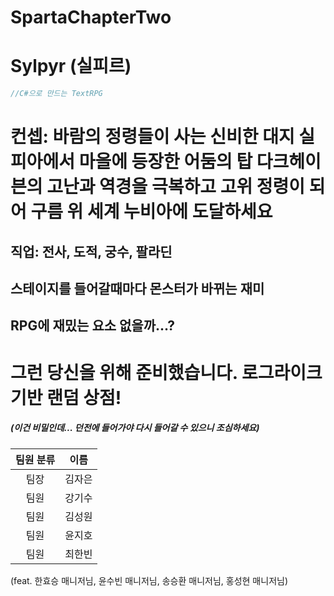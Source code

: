 # SpartaChapterTwo
# Sylpyr (실피르)
```csharp
//C#으로 만드는 TextRPG
```
# 컨셉: 바람의 정령들이 사는 신비한 대지 실피아에서 마을에 등장한 어둠의 탑 다크헤이븐의 고난과 역경을 극복하고 고위 정령이 되어 구름 위 세계 누비아에 도달하세요

## 직업: 전사, 도적, 궁수, 팔라딘

## 스테이지를 들어갈때마다 몬스터가 바뀌는 재미

## RPG에 재밌는 요소 없을까...?
 # 그런 당신을 위해 준비했습니다. 로그라이크 기반 랜덤 상점!
 ##### (이건 비밀인데... 던전에 들어가야 다시 들어갈 수 있으니 조심하세요)

|팀원 분류|이름|
|:------:|:---:|
|팀장|김자은|
|팀원|강기수|
|팀원|김성원|
|팀원|윤지호|
|팀원|최한빈|

(feat. 한효승 매니저님, 윤수빈 매니저님, 송승환 매니저님, 홍성현 매니저님)
